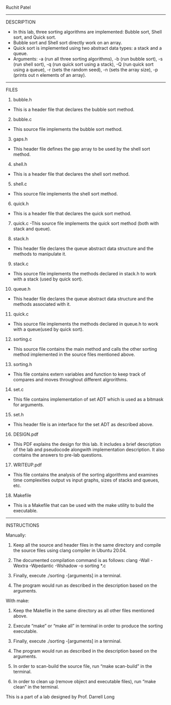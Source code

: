Ruchit Patel

---------------------
DESCRIPTION

- In this lab, three sorting algorithms are implemented: Bubble sort, Shell sort, and Quick sort.
- Bubble sort and Shell sort directly work on an array. 
- Quick sort is implemented using two abstract data types: a stack and a queue.
- Arguments:    -a (run all three sorting algorithms),
                -b (run bubble sort), 
		-s (run shell sort), 
		-q (run quick sort using a stack), 
		-Q (run quick sort using a queue), 
		-r (sets the random seed), 
		-n (sets the array size), 
		-p (prints out n elements of an array).

---------------------
FILES

1. bubble.h
- This is a header file that declares the bubble sort method.

2. bubble.c 
- This source file implements the bubble sort method.

3. gaps.h
- This header file defines the gap array to be used by the shell sort method.

4. shell.h 
- This is a header file that declares the shell sort method.

5. shell.c
- This source file implements the shell sort method.

6. quick.h 
- This is a header file that declares the quick sort method.

7. quick.c 
-This source file implements the quick sort method (both with stack and queue).

8. stack.h 
- This header file declares the queue abstract data structure and the methods to manipulate it.

9. stack.c
-  This source file implements the methods declared in stack.h to work with a stack (used by quick sort).

10. queue.h 
- This header file declares the queue abstract data structure and the methods associated with it.

11. quick.c 
- This source file implements the methods declared in queue.h to work with a queue(used by quick sort).

12. sorting.c 
- This source file contains the main method and calls the other sorting method implemented in the source files mentioned above. 

13. sorting.h
- This file contains extern variables and function to keep track of compares and moves throughout different algrorithms.

14. set.c
- This file contains implementation of set ADT which is used as a bitmask for arguments.

15. set.h
- This header file is an interface for the set ADT as described above.

16. DESIGN.pdf 

- This PDF explains the design for this lab. It includes a brief description of the lab and pseudocode alongwith implementation description. It also contains the answers to pre-lab questions.

17. WRITEUP.pdf

- This file contains the analysis of the sorting algorithms and examines time complexities output vs input graphs, sizes of stacks and queues, etc.

18. Makefile

- This is a Makefile that can be used with the make utility to build the executable.


---------------------
INSTRUCTIONS

Manually:
1. Keep all the source and header files in the same directory and compile the source files using clang compiler in Ubuntu 20.04.

2. The documented compilation command is as follows: clang -Wall -Wextra -Wpedantic -Wshadow -o sorting *.c 

3. Finally, execute ./sorting -[arguments] in a terminal. 

4. The program would run as described in the description based on the arguments. 


With make:
1. Keep the Makefile in the same directory as all other files mentioned above.

2. Execute “make” or “make all” in terminal in order to produce the sorting executable. 

3. Finally, execute ./sorting -[arguments] in a terminal. 

4. The program would run as described in the description based on the arguments. 

5. In order to scan-build the source file, run “make scan-build” in the terminal.

6. In order to clean up (remove object and executable files), run “make clean” in the terminal.

This is a part of a lab designed by Prof. Darrell Long
